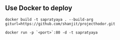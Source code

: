 ## Use Docker to deploy

```
docker build -t sapratyaya . --build-arg giturl=https://github.com/shanjit/projecthodor.git

docker run -p `<port>`:80 -d -t sapratyaya
```
